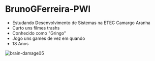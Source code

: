 # BrunoGFerreira-PWI

- Estudando Desenvolvimento de Sistemas na ETEC Camargo Aranha
- Curto uns filmes trashs
- Conhecido como "Gringo"
- Jogo uns games de vez em quando
- 18 Anos

![brain-damage05](https://user-images.githubusercontent.com/81263464/112894219-fccf7e80-90b1-11eb-8cb2-43d54b3d4b52.gif)
